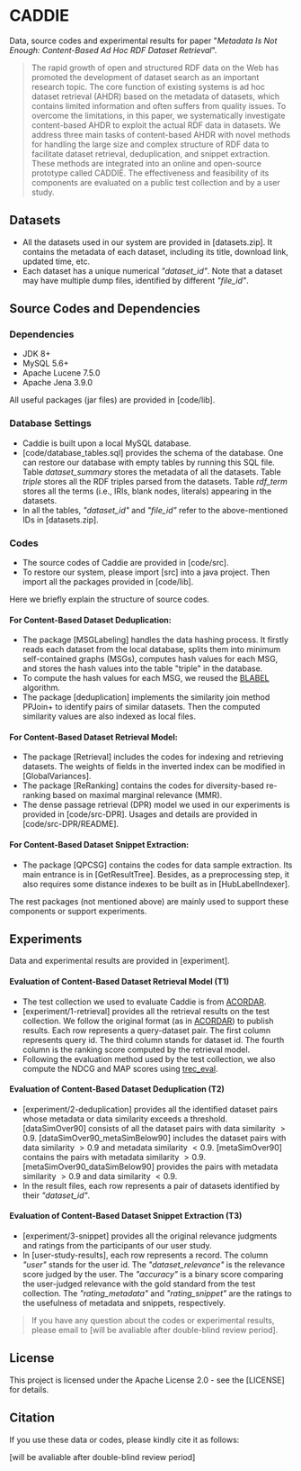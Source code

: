 # CADDIE

Data, source codes and experimental results for paper "*Metadata Is Not Enough: Content-Based Ad Hoc RDF Dataset Retrieval*". 

> The rapid growth of open and structured RDF data on the Web has promoted the development of dataset search as an important research topic. The core function of existing systems is ad hoc dataset retrieval (AHDR) based on the metadata of datasets, which contains limited information and often suffers from quality issues. To overcome the limitations, in this paper, we systematically investigate content-based AHDR to exploit the actual RDF data in datasets. We address three main tasks of content-based AHDR with novel methods for handling the large size and complex structure of RDF data to facilitate dataset retrieval, deduplication, and snippet extraction. These methods are integrated into an online and open-source prototype called CADDIE. The effectiveness and feasibility of its components are evaluated on a public test collection and by a user study.

## Datasets

- All the datasets used in our system are provided in [datasets.zip]. It contains the metadata of each dataset, including its title, download link, updated time, etc. 
- Each dataset has a unique numerical *"dataset_id"*. Note that a dataset may have multiple dump files, identified by different *"file_id"*.

## Source Codes and Dependencies

### Dependencies

- JDK 8+
- MySQL 5.6+
- Apache Lucene 7.5.0
- Apache Jena 3.9.0

All useful packages (jar files) are provided in [code/lib]. 

### Database Settings

- Caddie is built upon a local MySQL database. 
- [code/database_tables.sql] provides the schema of the database. One can restore our database with empty tables by running this SQL file. Table *dataset_summary* stores the metadata of all the datasets. Table *triple* stores all the RDF triples parsed from the datasets. Table *rdf_term* stores all the terms (i.e., IRIs, blank nodes, literals) appearing in the datasets. 
- In all the tables, *"dataset_id"* and *"file_id"* refer to the above-mentioned IDs in [datasets.zip].

### Codes

- The source codes of Caddie are provided in [code/src]. 
- To restore our system, please import [src] into a java project. Then import all the packages provided in [code/lib]. 

Here we briefly explain the structure of source codes.

#### For Content-Based Dataset Deduplication:

- The package [MSGLabeling] handles the data hashing process. It firstly reads each dataset from the local database, splits them into minimum self-contained graphs (MSGs), computes hash values for each MSG, and stores the hash values into the table "triple" in the database.
- To compute the hash values for each MSG, we reused the [BLABEL](http://blabel.github.io/) algorithm.
- The package [deduplication] implements the similarity join method PPJoin+ to identify pairs of similar datasets. Then the computed similarity values are also indexed as local files. 

#### For Content-Based Dataset Retrieval Model:

- The package [Retrieval] includes the codes for indexing and retrieving datasets. The weights of fields in the inverted index can be modified in [GlobalVariances]. 
- The package [ReRanking] contains the codes for diversity-based re-ranking based on maximal marginal relevance (MMR).
- The dense passage retrieval (DPR) model we used in our experiments is provided in [code/src-DPR]. Usages and details are provided in [code/src-DPR/README]. 

#### For Content-Based Dataset Snippet Extraction:

- The package [QPCSG] contains the codes for data sample extraction. Its main entrance is in [GetResultTree]. Besides, as a preprocessing step, it also requires some distance indexes to be built as in [HubLabelIndexer]. 

The rest packages (not mentioned above) are mainly used to support these components or support experiments. 

## Experiments

Data and experimental results are provided in [experiment].

#### Evaluation of Content-Based Dataset Retrieval Model (T1)

- The test collection we used to evaluate Caddie is from [ACORDAR](https://github.com/nju-websoft/ACORDAR). 
- [experiment/1-retrieval] provides all the retrieval results on the test collection. We follow the original format (as in [ACORDAR](https://github.com/nju-websoft/ACORDAR)) to publish results. Each row represents a query-dataset pair. The first column represents query id. The third column stands for dataset id. The fourth column is the ranking score computed by the retrieval model. 
- Following the evaluation method used by the test collection, we also compute the NDCG and MAP scores using [trec_eval](https://trec.nist.gov/trec_eval/).

#### Evaluation of Content-Based Dataset Deduplication (T2)

- [experiment/2-deduplication] provides all the identified dataset pairs whose metadata or data similarity exceeds a threshold. [dataSimOver90] consists of all the dataset pairs with data similarity $>0.9$. [dataSimOver90_metaSimBelow90] includes the dataset pairs with data similarity $>0.9$ and metadata similarity $<0.9$. [metaSimOver90] contains the pairs with metadata similarity $>0.9$. [metaSimOver90_dataSimBelow90] provides the pairs with metadata similarity $>0.9$ and data similarity $<0.9$. 
- In the result files, each row represents a pair of datasets identified by their *"dataset_id"*. 

#### Evaluation of Content-Based Dataset Snippet Extraction (T3)

- [experiment/3-snippet] provides all the original relevance judgments and ratings from the participants of our user study. 
- In [user-study-results], each row represents a record. The column *"user"* stands for the user id. The *"dataset_relevance"* is the relevance score judged by the user. The *"accuracy"* is a binary score comparing the user-judged relevance with the gold standard from the test collection. The *"rating_metadata"* and *"rating_snippet"* are the ratings to the usefulness of metadata and snippets, respectively. 

> If you have any question about the codes or experimental results, please email to [will be avaliable after double-blind review period].

## License

This project is licensed under the Apache License 2.0 - see the [LICENSE] for details. 

## Citation

If you use these data or codes, please kindly cite it as follows:

[will be avaliable after double-blind review period]
